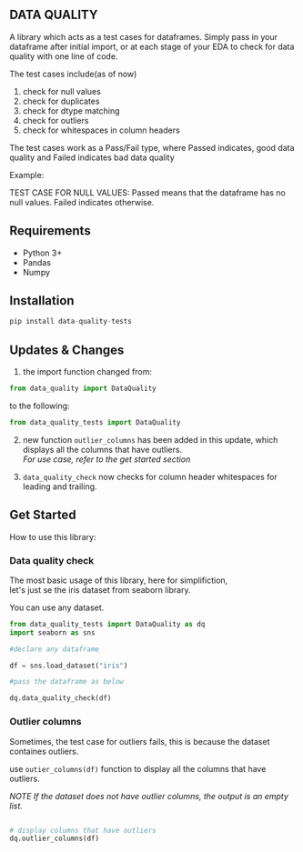 ## DATA QUALITY

A library which acts as a test cases for dataframes. Simply pass in your dataframe after initial import, or at each stage of your EDA to check for data quality with one line of code.

The test cases include(as of now)
1. check for null values
2. check for duplicates
3. check for dtype matching
4. check for outliers
5. check for whitespaces in column headers

The test cases work as a Pass/Fail type, where Passed indicates, good data quality and Failed indicates bad data quality

Example: 

TEST CASE FOR NULL VALUES: Passed means that the dataframe has no null values. Failed indicates otherwise.

## Requirements

* Python 3+
* Pandas
* Numpy


## Installation

```python
pip install data-quality-tests
```

## Updates & Changes

1. the import function changed from:

```python
from data_quality import DataQuality
```

to the following:

```python
from data_quality_tests import DataQuality
```

2. new function ```outlier_columns``` has been added in this update, which displays all the columns that have outliers.  
*For use case, refer to the get started section*

3. ```data_quality_check``` now checks for column header whitespaces for leading and trailing.

## Get Started

How to use this library:

### Data quality check

The most basic usage of this library, here for simplifiction,  
let's just se the iris dataset from seaborn library.

You can use any dataset.

```python
from data_quality_tests import DataQuality as dq
import seaborn as sns

#declare any dataframe

df = sns.load_dataset("iris")

#pass the dataframe as below  

dq.data_quality_check(df)
```

### Outlier columns

Sometimes, the test case for outliers fails, this is because the dataset containes outliers.

use ```outier_columns(df)``` function to display all the columns that have outliers.  

*NOTE* *If the dataset does not have outlier columns, the output is an empty list.*


```python

# display columns that have outliers
dq.outlier_columns(df)

```